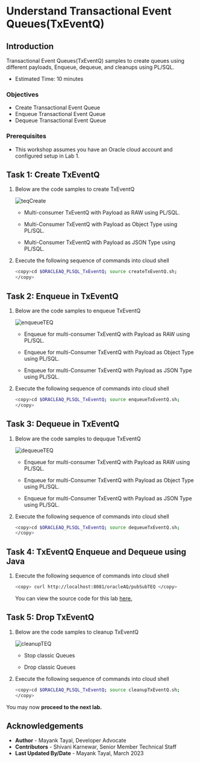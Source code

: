 # Understand Transactional Event Queues(TxEventQ)

## Introduction

Transactional Event Queues(TxEventQ) samples to create queues using different payloads, Enqueue, dequeue, and cleanups using PL/SQL.

- Estimated Time: 10 minutes

### Objectives

- Create Transactional Event Queue
- Enqueue Transactional Event Queue
- Dequeue Transactional Event Queue

### Prerequisites

- This workshop assumes you have an Oracle cloud account and configured setup in Lab 1.

## Task 1: Create TxEventQ

1. Below are the code samples to create TxEventQ

    ![teqCreate](./images/create-teq.png " ")

    - Multi-consumer TxEventQ with Payload as RAW using PL/SQL.

    - Multi-Consumer TxEventQ with Payload as Object Type using PL/SQL.

    - Multi-Consumer TxEventQ with Payload as JSON Type using PL/SQL.

2. Execute the following sequence of commands into cloud shell

    ```bash
    <copy>cd $ORACLEAQ_PLSQL_TxEventQ; source createTxEventQ.sh;
    </copy>
    ```

## Task 2: Enqueue in TxEventQ

1. Below are the code samples to enqueue TxEventQ

    ![enqueueTEQ](./images/enqueue-teq.png " ")

    - Enqueue for multi-consumer TxEventQ with Payload as RAW using PL/SQL.

    - Enqueue for multi-Consumer TxEventQ with Payload as Object Type using PL/SQL.

    - Enqueue for multi-Consumer TxEventQ with Payload as JSON Type using PL/SQL.

1. Execute the following sequence of commands into cloud shell

    ```bash
    <copy>cd $ORACLEAQ_PLSQL_TxEventQ; source enqueueTxEventQ.sh;
    </copy>
    ```

## Task 3: Dequeue in TxEventQ

1. Below are the code samples to dequque TxEventQ

    ![dequeueTEQ](./images/dequeue-teq.png " ")

    - Enqueue for multi-consumer TxEventQ with Payload as RAW using PL/SQL.

    - Enqueue for multi-Consumer TxEventQ with Payload as Object Type using PL/SQL.

    - Enqueue for multi-Consumer TxEventQ with Payload as JSON Type using PL/SQL.

2. Execute the following sequence of commands into cloud shell

    ```bash
    <copy>cd $ORACLEAQ_PLSQL_TxEventQ; source dequeueTxEventQ.sh;
    </copy>
    ```

## Task 4: TxEventQ Enqueue and Dequeue using Java

1. Execute the following sequence of commands into cloud shell

    ```bash
    <copy> curl http://localhost:8081/oracleAQ/pubSubTEQ </copy>
    ```

    You can view the source code for this lab [here.](https://github.com/oracle/microservices-datadriven/tree/main/workshops/oracleAQ/qJava/src/main/java/com/examples/enqueueDequeueTEQ/EnqueueDequeueTEQ.java)

## Task 5: Drop TxEventQ

1. Below are the code samples to cleanup TxEventQ

    ![cleanupTEQ](./images/cleanup-teq.png " ")

    - Stop classic Queues

    - Drop classic Queues

2. Execute the following sequence of commands into cloud shell

    ```bash
    <copy>cd $ORACLEAQ_PLSQL_TxEventQ; source cleanupTxEventQ.sh;
    </copy>
    ```

 You may now **proceed to the next lab.**

## Acknowledgements

- **Author** - Mayank Tayal, Developer Advocate
- **Contributors** - Shivani Karnewar, Senior Member Technical Staff
- **Last Updated By/Date** - Mayank Tayal, March 2023
